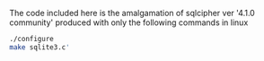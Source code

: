 
The code included here is the amalgamation of sqlcipher ver '4.1.0 community'
produced with only the following commands in linux

```bash
./configure
make sqlite3.c'
```
